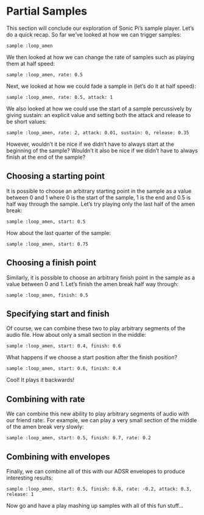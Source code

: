 # Partial Samples 

This section will conclude our exploration of Sonic Pi’s sample player. Let’s do a quick recap. So far we’ve looked at how we can trigger samples: 

```
sample :loop_amen 
```

We then looked at how we can change the rate of samples such as playing them at half speed: 

```
sample :loop_amen, rate: 0.5 
```

Next, we looked at how we could fade a sample in (let’s do it at half speed): 

```
sample :loop_amen, rate: 0.5, attack: 1 
```

We also looked at how we could use the start of a sample percussively by giving sustain: an explicit value and setting both the attack and release to be short values: 

```
sample :loop_amen, rate: 2, attack: 0.01, sustain: 0, release: 0.35 
```

However, wouldn’t it be nice if we didn’t have to always start at the beginning of the sample? Wouldn’t it also be nice if we didn’t have to always finish at the end of the sample? 

## Choosing a starting point 

It is possible to choose an arbitrary starting point in the sample as a value between 0 and 1 where 0 is the start of the sample, 1 is the end and 0.5 is half way through the sample. Let’s try playing only the last half of the amen break: 

```
sample :loop_amen, start: 0.5 
```

How about the last quarter of the sample: 

```
sample :loop_amen, start: 0.75 
```

## Choosing a finish point

Similarly, it is possible to choose an arbitrary finish point in the sample as a value between 0 and 1. Let’s finish the amen break half way through: 

```
sample :loop_amen, finish: 0.5 
```

## Specifying start and finish 

Of course, we can combine these two to play arbitrary segments of the audio file. How about only a small section in the middle: 

```
sample :loop_amen, start: 0.4, finish: 0.6 
```

What happens if we choose a start position after the finish position? 

```
sample :loop_amen, start: 0.6, finish: 0.4 
```

Cool! It plays it backwards! 

## Combining with rate 

We can combine this new ability to play arbitrary segments of audio with our friend rate:. For example, we can play a very small section of the middle of the amen break very slowly: 

```
sample :loop_amen, start: 0.5, finish: 0.7, rate: 0.2 
```

## Combining with envelopes 

Finally, we can combine all of this with our ADSR envelopes to produce interesting results: 

```
sample :loop_amen, start: 0.5, finish: 0.8, rate: -0.2, attack: 0.3, release: 1 
```

Now go and have a play mashing up samples with all of this fun stuff… 
